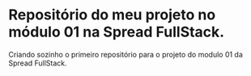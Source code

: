 # Repositório do meu projeto no módulo 01 na Spread FullStack.
Criando sozinho o primeiro repositório para o projeto do modulo 01 da Spread FullStack.
